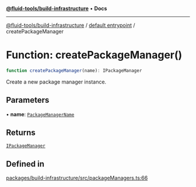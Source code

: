 [**@fluid-tools/build-infrastructure**](../../README.md) • **Docs**

***

[@fluid-tools/build-infrastructure](../../README.md) / [default entrypoint](../README.md) / createPackageManager

# Function: createPackageManager()

```ts
function createPackageManager(name): IPackageManager
```

Create a new package manager instance.

## Parameters

• **name**: [`PackageManagerName`](../type-aliases/PackageManagerName.md)

## Returns

[`IPackageManager`](../interfaces/IPackageManager.md)

## Defined in

[packages/build-infrastructure/src/packageManagers.ts:66](https://github.com/microsoft/FluidFramework/blob/main/build-tools/packages/build-infrastructure/src/packageManagers.ts#L66)

